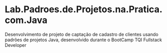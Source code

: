 # Lab.Padroes.de.Projetos.na.Pratica.com.Java
 Desenvolvimento de projeto de captação de cadastro de clientes usando padrões de projetos Java, desenvolvido durante o BootCamp TQI Fullstack Developer 
